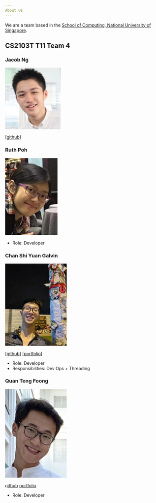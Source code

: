 ```yaml
---
About Us
---
```


We are a team based in the [School of Computing, National University of Singapore](http://www.comp.nus.edu.sg).

## CS2103T T11 Team 4

### Jacob Ng

<img src="images/jacobng.png">

[[github](https://github.com/jacobnbh)]

### Ruth Poh

![image](images/ruthpohrp.png?raw=true)

* Role: Developer

### Chan Shi Yuan Galvin

<img src="images/csygalvin.png" width="200px">

[[github](http://github.com/csygalvin)]
[[portfolio](team/johndoe.md)]

* Role: Developer
* Responsibilities: Dev Ops + Threading

### Quan Teng Foong

<img src="images/kaldius.png" width="200px" alt="kaldius_photo">

[github](http://github.com/kaldius)
[portfolio](team/johndoe.md)

* Role: Developer
